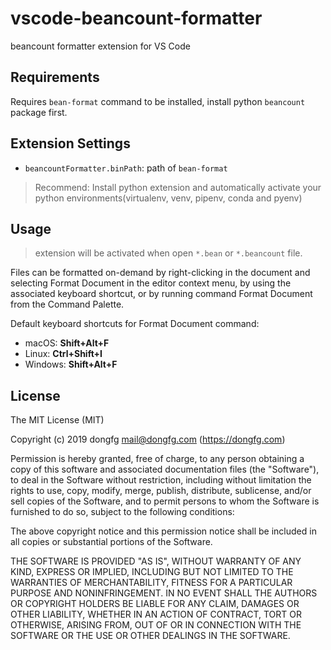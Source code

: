 # vscode-beancount-formatter

beancount formatter extension for VS Code

## Requirements

Requires `bean-format` command to be installed, install python `beancount` package first.

## Extension Settings

* `beancountFormatter.binPath`: path of `bean-format`

> Recommend: Install python extension and automatically activate your python environments(virtualenv, venv, pipenv, conda and pyenv)

## Usage

> extension will be activated when open `*.bean` or `*.beancount` file.

Files can be formatted on-demand by right-clicking in the document and selecting Format Document in the editor context menu, by using the associated keyboard shortcut, or by running command Format Document from the Command Palette.

Default keyboard shortcuts for Format Document command:

* macOS: **Shift+Alt+F**
* Linux: **Ctrl+Shift+I**
* Windows: **Shift+Alt+F**

## License
The MIT License (MIT)

Copyright (c) 2019 dongfg <mail@dongfg.com> (https://dongfg.com)

Permission is hereby granted, free of charge, to any person obtaining a copy
of this software and associated documentation files (the "Software"), to deal
in the Software without restriction, including without limitation the rights
to use, copy, modify, merge, publish, distribute, sublicense, and/or sell
copies of the Software, and to permit persons to whom the Software is
furnished to do so, subject to the following conditions:

The above copyright notice and this permission notice shall be included in
all copies or substantial portions of the Software.

THE SOFTWARE IS PROVIDED "AS IS", WITHOUT WARRANTY OF ANY KIND, EXPRESS OR
IMPLIED, INCLUDING BUT NOT LIMITED TO THE WARRANTIES OF MERCHANTABILITY,
FITNESS FOR A PARTICULAR PURPOSE AND NONINFRINGEMENT. IN NO EVENT SHALL THE
AUTHORS OR COPYRIGHT HOLDERS BE LIABLE FOR ANY CLAIM, DAMAGES OR OTHER
LIABILITY, WHETHER IN AN ACTION OF CONTRACT, TORT OR OTHERWISE, ARISING FROM,
OUT OF OR IN CONNECTION WITH THE SOFTWARE OR THE USE OR OTHER DEALINGS IN
THE SOFTWARE.